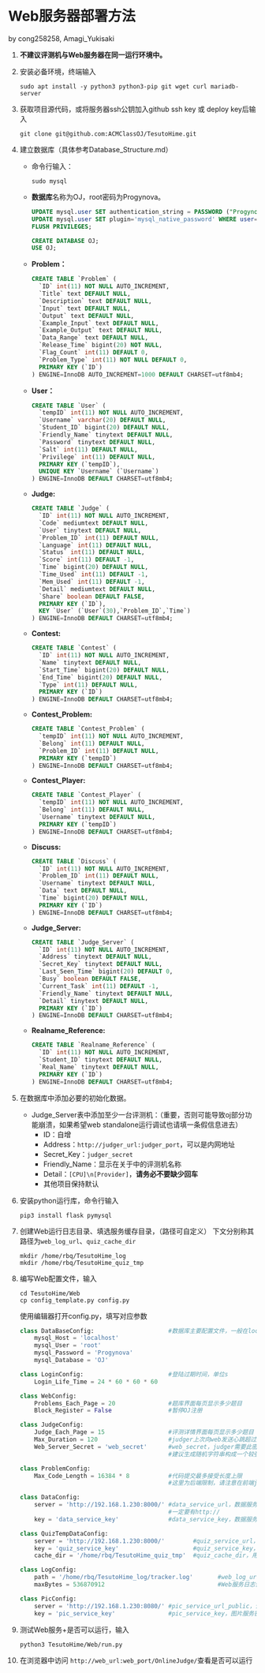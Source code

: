 # Web服务器部署方法

by cong258258, Amagi_Yukisaki

1. **不建议评测机与Web服务器在同一运行环境中。**

2. 安装必备环境，终端输入

   ```
   sudo apt install -y python3 python3-pip git wget curl mariadb-server
   ```

3. 获取项目源代码，或将服务器ssh公钥加入github ssh key 或 deploy key后输入

   ```
   git clone git@github.com:ACMClassOJ/TesutoHime.git
   ```

4. 建立数据库（具体参考Database_Structure.md）

   - 命令行输入：

     ```
     sudo mysql
     ```

   - **数据库**名称为OJ，root密码为Progynova。

       ```sql
       UPDATE mysql.user SET authentication_string = PASSWORD ("Progynova") WHERE User = "root" AND Host="localhost";
       UPDATE mysql.user SET plugin='mysql_native_password' WHERE user='root';
       FLUSH PRIVILEGES;
       
       CREATE DATABASE OJ;
       USE OJ;
       ```
      
   - **Problem：**

       ```sql
       CREATE TABLE `Problem` (
         `ID` int(11) NOT NULL AUTO_INCREMENT,
         `Title` text DEFAULT NULL,
         `Description` text DEFAULT NULL,
         `Input` text DEFAULT NULL,
         `Output` text DEFAULT NULL,
         `Example_Input` text DEFAULT NULL,
         `Example_Output` text DEFAULT NULL,
         `Data_Range` text DEFAULT NULL,
         `Release_Time` bigint(20) NOT NULL,
         `Flag_Count` int(11) DEFAULT 0,
         `Problem_Type` int(11) NOT NULL DEFAULT 0,
         PRIMARY KEY (`ID`)
       ) ENGINE=InnoDB AUTO_INCREMENT=1000 DEFAULT CHARSET=utf8mb4;
       ```

   - **User：**

       ```sql
       CREATE TABLE `User` (
         `tempID` int(11) NOT NULL AUTO_INCREMENT,
         `Username` varchar(20) DEFAULT NULL,
         `Student_ID` bigint(20) DEFAULT NULL,
         `Friendly_Name` tinytext DEFAULT NULL,
         `Password` tinytext DEFAULT NULL,
         `Salt` int(11) DEFAULT NULL,
         `Privilege` int(11) DEFAULT NULL,
         PRIMARY KEY (`tempID`),
         UNIQUE KEY `Username` (`Username`)
       ) ENGINE=InnoDB DEFAULT CHARSET=utf8mb4;
       ```

   - **Judge:**

       ```sql
       CREATE TABLE `Judge` (
         `ID` int(11) NOT NULL AUTO_INCREMENT,
         `Code` mediumtext DEFAULT NULL,
         `User` tinytext DEFAULT NULL,
         `Problem_ID` int(11) DEFAULT NULL,
         `Language` int(11) DEFAULT NULL,
         `Status` int(11) DEFAULT NULL,
         `Score` int(11) DEFAULT -1,
         `Time` bigint(20) DEFAULT NULL,
         `Time_Used` int(11) DEFAULT -1,
         `Mem_Used` int(11) DEFAULT -1,
         `Detail` mediumtext DEFAULT NULL,
         `Share` boolean DEFAULT FALSE,
         PRIMARY KEY (`ID`),
         KEY `User` (`User`(30),`Problem_ID`,`Time`)
       ) ENGINE=InnoDB DEFAULT CHARSET=utf8mb4;
       ```

   - **Contest:**

       ```sql
       CREATE TABLE `Contest` (
         `ID` int(11) NOT NULL AUTO_INCREMENT,
         `Name` tinytext DEFAULT NULL,
         `Start_Time` bigint(20) DEFAULT NULL,
         `End_Time` bigint(20) DEFAULT NULL,
         `Type` int(11) DEFAULT NULL,
         PRIMARY KEY (`ID`)
       ) ENGINE=InnoDB DEFAULT CHARSET=utf8mb4;
       ```

   - **Contest_Problem:**

       ```sql
       CREATE TABLE `Contest_Problem` (
         `tempID` int(11) NOT NULL AUTO_INCREMENT,
         `Belong` int(11) DEFAULT NULL,
         `Problem_ID` int(11) DEFAULT NULL,
         PRIMARY KEY (`tempID`)
       ) ENGINE=InnoDB DEFAULT CHARSET=utf8mb4;
       ```

   - **Contest_Player:**

       ```sql
       CREATE TABLE `Contest_Player` (
         `tempID` int(11) NOT NULL AUTO_INCREMENT,
         `Belong` int(11) DEFAULT NULL,
         `Username` tinytext DEFAULT NULL,
         PRIMARY KEY (`tempID`)
       ) ENGINE=InnoDB DEFAULT CHARSET=utf8mb4;
       ```

   - **Discuss:**

       ```sql
       CREATE TABLE `Discuss` (
         `ID` int(11) NOT NULL AUTO_INCREMENT,
         `Problem_ID` int(11) DEFAULT NULL,
         `Username` tinytext DEFAULT NULL,
         `Data` text DEFAULT NULL,
         `Time` bigint(20) DEFAULT NULL,
         PRIMARY KEY (`ID`)
       ) ENGINE=InnoDB DEFAULT CHARSET=utf8mb4;
       ```

   - **Judge_Server:**

       ```sql
       CREATE TABLE `Judge_Server` (
         `ID` int(11) NOT NULL AUTO_INCREMENT,
         `Address` tinytext DEFAULT NULL,
         `Secret_Key` tinytext DEFAULT NULL,
         `Last_Seen_Time` bigint(20) DEFAULT 0,
         `Busy` boolean DEFAULT FALSE,
         `Current_Task` int(11) DEFAULT -1,
         `Friendly_Name` tinytext DEFAULT NULL,
         `Detail` tinytext DEFAULT NULL,
         PRIMARY KEY (`ID`)
       ) ENGINE=InnoDB DEFAULT CHARSET=utf8mb4;
       ```

   - **Realname_Reference:**

       ```sql
       CREATE TABLE `Realname_Reference` (
         `ID` int(11) NOT NULL AUTO_INCREMENT,
         `Student_ID` tinytext DEFAULT NULL,
         `Real_Name` tinytext DEFAULT NULL,
         PRIMARY KEY (`ID`)
       ) ENGINE=InnoDB DEFAULT CHARSET=utf8mb4;
       ```

5. 在数据库中添加必要的初始化数据。

   - Judge_Server表中添加至少一台评测机：（重要，否则可能导致oj部分功能崩溃，如果希望web standalone运行调试也请填一条假信息进去）
     - ID：自增
     - Address：``http://judger_url:judger_port``，可以是内网地址
     - Secret_Key：``judger_secret``
     - Friendly_Name：显示在关于中的评测机名称
     - Detail：``[CPU]\n[Provider]``，**请务必不要缺少回车**
     - 其他项目保持默认

6. 安装python运行库，命令行输入

   ```
   pip3 install flask pymysql
   ```

7. 创建Web运行日志目录、填选服务缓存目录，（路径可自定义） 下文分别称其路径为``web_log_url``、``quiz_cache_dir``

   ```
   mkdir /home/rbq/TesutoHime_log
   mkdir /home/rbq/TesutoHime_quiz_tmp
   ```

8. 编写Web配置文件，输入

   ```
   cd TesutoHime/Web
   cp config_template.py config.py
   ```

   使用编辑器打开config.py，填写对应参数

   ```python
   class DataBaseConfig:                     #数据库主要配置文件，一般在localhost
       mysql_Host = 'localhost'
       mysql_User = 'root'
       mysql_Password = 'Progynova'
       mysql_Database = 'OJ'
   
   class LoginConfig:                        #登陆过期时间，单位s
       Login_Life_Time = 24 * 60 * 60 * 60 
   
   class WebConfig:
       Problems_Each_Page = 20               #题库界面每页显示多少题目
       Block_Register = False                #暂停OJ注册
   
   class JudgeConfig:
       Judge_Each_Page = 15                  #评测详情界面每页显示多少题目
       Max_Duration = 120                    #judger上次向web发送心跳超过这个时间判定为下线，单位s
       Web_Server_Secret = 'web_secret'      #web_secret，judger需要此密钥来向web服务器通信
                                             #建议生成随机字符串构成一个较强的密钥
   
   class ProblemConfig:
       Max_Code_Length = 16384 * 8           #代码提交最多接受长度上限
                                             #这里为后端限制，请注意在前端js中还有限制，请一并修改
   
   class DataConfig:
       server = 'http://192.168.1.230:8000/' #data_service_url，数据服务地址，可以是内网
                                             #一定要有http://
       key = 'data_service_key'              #data_service_key，数据服务密钥
   
   class QuizTempDataConfig:
       server = 'http://192.168.1.230:8000/'        #quiz_service_url，填选服务地址，大多情况下与数据服务地址保持一致，可以是内网
       key = 'quiz_service_key'                     #quiz_service_key，填选服务密钥，大多情况下与数据服务密钥保持一致
       cache_dir = '/home/rbq/TesutoHime_quiz_tmp'  #quiz_cache_dir，用于解压存放填选临时文件的本地目录
   
   class LogConfig:
       path = '/home/rbq/TesutoHime_log/tracker.log'       #web_log_url，Web服务日志存放的本地目录
       maxBytes = 536870912                                #Web服务日志保存的最大空间
   
   class PicConfig:
       server = 'http://192.168.1.230:8080/' #pic_service_url_public，请填写可从*公网*访问的图片服务地址
       key = 'pic_service_key'               #pic_service_key，图片服务密钥
   ```

9. 测试Web服务+是否可以运行，输入

   ```
   python3 TesutoHime/Web/run.py
   ```

10. 在浏览器中访问 ``http://web_url:web_port/OnlineJudge/``查看是否可以运行

